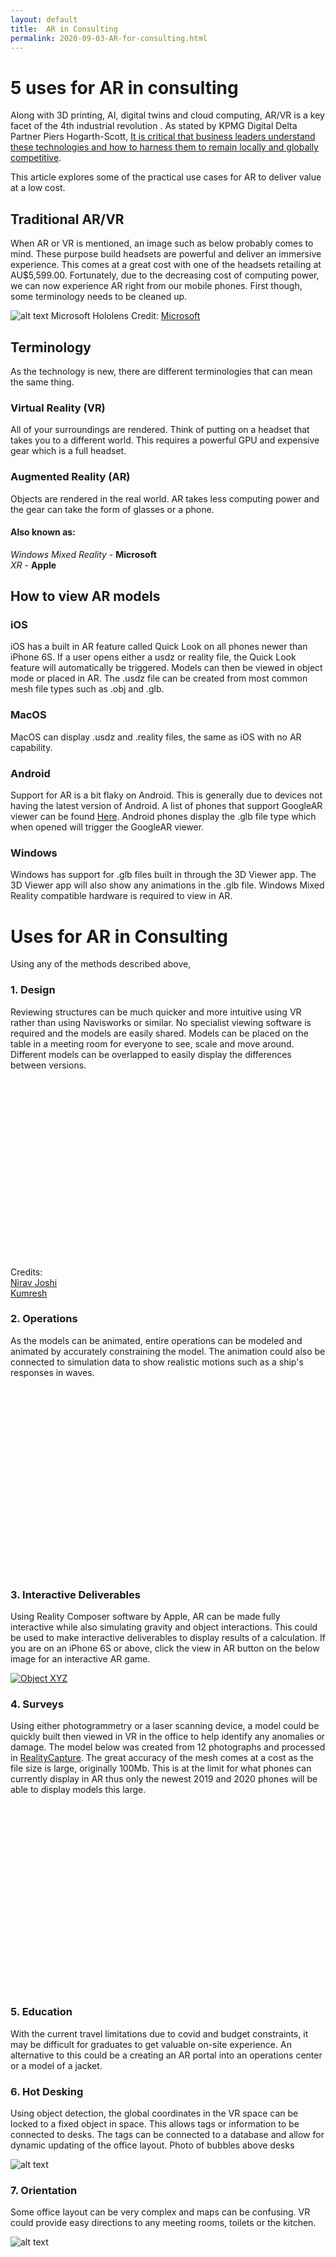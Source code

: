 ```yaml
---
layout: default
title:  AR in Consulting
permalink: 2020-09-03-AR-for-consulting.html
---
```


# 5 uses for AR in consulting 

<model-viewer width="auto"
    src="/models/boatWave.glb"
    ios-src="/models/boatWave.usdz"
    style="width: 60%; height: 300px; margin-left: auto; margin-right: auto;"
    ar camera-controls background-color="#2CCC">
</model-viewer>

Along with 3D printing, AI, digital twins and cloud computing, AR/VR is a key facet of the 4th industrial revolution . As stated by KPMG Digital Delta Partner Piers Hogarth-Scott, [It is critical that business leaders understand these technologies and how to harness them to remain locally and globally competitive](https://home.kpmg/au/en/home/insights/2020/02/2020-fourth-industrial-revolution-benchmark.html).

This article explores some of the practical use cases for AR to deliver value at a low cost.

## Traditional AR/VR

When AR or VR is mentioned, an image such as below probably comes to mind. These purpose build headsets are powerful and deliver an immersive experience. This comes at a great cost with one of the headsets retailing at AU$5,599.00. Fortunately, due to the decreasing cost of computing power, we can now experience AR right from our mobile phones. First though, some terminology needs to be cleaned up.

![alt text](images/hololens.jpeg)
Microsoft Hololens Credit: [Microsoft](https://www.microsoft.com/en-us/hololens)

## Terminology

As the technology is new, there are different terminologies that can mean the same thing. 

### Virtual Reality (VR)
All of your surroundings are rendered. Think of putting on a headset that takes you to a different world. This requires a powerful GPU and expensive gear which is a full headset.

### Augmented Reality (AR)
Objects are rendered in the real world. AR takes less computing power and the gear can take the form of glasses or a phone.

#### Also known as:
*Windows Mixed Reality* - **Microsoft** \
*XR* - **Apple**

## How to view AR models

### iOS

iOS has a built in AR feature called Quick Look on all phones newer than iPhone 6S. If a user opens either a usdz or reality file, the Quick Look feature will automatically be triggered. Models can then be viewed in object mode or placed in AR. The .usdz file can be created from most common mesh file types such  as .obj and .glb.

### MacOS

MacOS can display .usdz and .reality files, the same as iOS with no AR capability.

### Android 

Support for AR is a bit flaky on Android. This is generally due to devices not having the latest version of Android. A list of phones that support GoogleAR viewer can be found [Here](https://developers.google.com/ar/discover/supported-devices). Android phones display the .glb file type which when opened will trigger the GoogleAR viewer.

### Windows

Windows has support for .glb files built in through the 3D Viewer app. The 3D Viewer app will also show any animations in the .glb file. Windows Mixed Reality compatible hardware is required to view in AR.

# Uses for AR in Consulting
Using any of the methods described above, 
### 1. Design

Reviewing structures can be much quicker and more intuitive using VR rather than using Navisworks or similar. No specialist viewing software is required and the models are easily shared. Models can be placed on the table in a meeting room for everyone to see, scale and move around. Different models can be overlapped to easily display the differences between versions.

<model-viewer width="100%"
    src="/models/props.glb"
    ios-src="/models/props.usdz"
    style="width: 80%; height: 300px; display: flex; justify-content: center;"
    ar autoplay camera-controls background-color="#2CCC">
</model-viewer>
Credits: \
[Nirav Joshi](https://grabcad.com/library/propeller-412) \
[Kumresh](https://grabcad.com/library/propeller-423)


### 2. Operations

As the models can be animated, entire operations can be modeled and animated by accurately constraining the model. The animation could also be connected to simulation data to show realistic  motions such as a ship's responses in waves. 

<model-viewer width="100%"
    src="/models/spoolLift.glb"
    ios-src="/models/spoolLift.usdz"
    style="width: 80%; height: 300px; display: flex; justify-content: center;"
    ar autoplay camera-controls background-color="#2CCC">
</model-viewer>

### 3. Interactive Deliverables

Using Reality Composer software by Apple, AR can be made fully interactive while also simulating gravity and object interactions. This could be used to make interactive deliverables to display results of a calculation. If you are on an iPhone 6S or above, click the  view in AR button on the below image for an interactive AR game.

<a href="file.usdz" rel="ar">
	<img src="file.jpg" alt="Object XYZ">
</a>

### 4. Surveys 

Using either photogrammetry or a laser scanning device, a model could be quickly built then viewed in VR in the office to help identify any anomalies or damage. The model below was created from 12 photographs and processed in [RealityCapture](https://www.capturingreality.com). The great accuracy of the mesh comes at a cost as the file size is large, originally 100Mb. This is at the limit for what phones can currently display in AR thus only the newest 2019 and 2020 phones will be able to display models this large.

<model-viewer width="100%"
    src="/models/statue.glb"
    ios-src="/models/statue.usdz"
    style="width: 80%; height: 300px; display: flex; justify-content: center;"
    ar autoplay camera-controls background-color="#2CCC">
</model-viewer>

### 5. Education

With the current travel limitations due to covid and budget constraints, it may be difficult for graduates to get valuable on-site experience. An alternative to this could be a creating an AR portal into an operations center or a model of a jacket.

### 6. Hot Desking 

Using object detection, the global coordinates in the VR space can be locked to a fixed object in space. This allows tags or information to be connected to desks. The tags can be connected to a database and allow for dynamic updating of the office layout.
Photo of bubbles above desks

![alt text](images/hotdesks.jpg)


### 7. Orientation 

Some office layout can be very complex and maps can be confusing. VR could provide easy directions to any meeting rooms, toilets or the kitchen.

![alt text](images/arrows.jpg)



